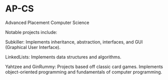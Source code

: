 # AP-CS
Advanced Placement Computer Science

Notable projects include:

Subkiller: Implements inheritance, abstraction, interfaces, and GUI (Graphical User Interface).

LinkedLists: Implements data structures and algorithms. 

Yahtzee and GinRummy: Projects based off classic card games. Implements object-oriented programming and fundamentals of computer programming.
